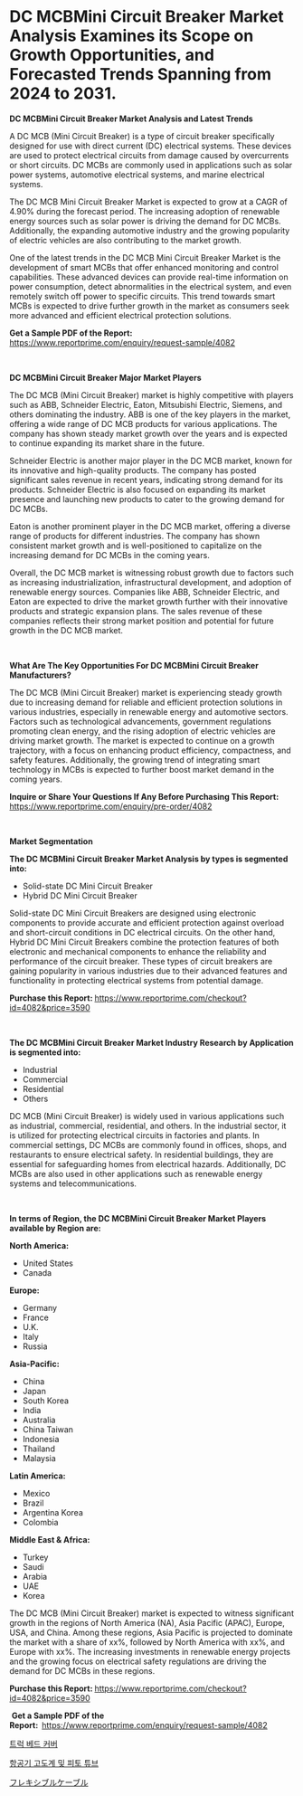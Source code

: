 <p><h1>DC MCBMini Circuit Breaker Market Analysis Examines its Scope on Growth Opportunities, and Forecasted Trends Spanning from 2024 to 2031.</h1></p><p><strong>DC MCBMini Circuit Breaker Market Analysis and Latest Trends</strong></p>
<p><p>A DC MCB (Mini Circuit Breaker) is a type of circuit breaker specifically designed for use with direct current (DC) electrical systems. These devices are used to protect electrical circuits from damage caused by overcurrents or short circuits. DC MCBs are commonly used in applications such as solar power systems, automotive electrical systems, and marine electrical systems.</p><p>The DC MCB Mini Circuit Breaker Market is expected to grow at a CAGR of 4.90% during the forecast period. The increasing adoption of renewable energy sources such as solar power is driving the demand for DC MCBs. Additionally, the expanding automotive industry and the growing popularity of electric vehicles are also contributing to the market growth.</p><p>One of the latest trends in the DC MCB Mini Circuit Breaker Market is the development of smart MCBs that offer enhanced monitoring and control capabilities. These advanced devices can provide real-time information on power consumption, detect abnormalities in the electrical system, and even remotely switch off power to specific circuits. This trend towards smart MCBs is expected to drive further growth in the market as consumers seek more advanced and efficient electrical protection solutions.</p></p>
<p><strong>Get a Sample PDF of the Report:&nbsp;</strong> <a href="https://www.reportprime.com/enquiry/request-sample/4082">https://www.reportprime.com/enquiry/request-sample/4082</a></p>
<p>&nbsp;</p>
<p><strong>DC MCBMini Circuit Breaker Major Market Players</strong></p>
<p><p>The DC MCB (Mini Circuit Breaker) market is highly competitive with players such as ABB, Schneider Electric, Eaton, Mitsubishi Electric, Siemens, and others dominating the industry. ABB is one of the key players in the market, offering a wide range of DC MCB products for various applications. The company has shown steady market growth over the years and is expected to continue expanding its market share in the future.</p><p>Schneider Electric is another major player in the DC MCB market, known for its innovative and high-quality products. The company has posted significant sales revenue in recent years, indicating strong demand for its products. Schneider Electric is also focused on expanding its market presence and launching new products to cater to the growing demand for DC MCBs.</p><p>Eaton is another prominent player in the DC MCB market, offering a diverse range of products for different industries. The company has shown consistent market growth and is well-positioned to capitalize on the increasing demand for DC MCBs in the coming years.</p><p>Overall, the DC MCB market is witnessing robust growth due to factors such as increasing industrialization, infrastructural development, and adoption of renewable energy sources. Companies like ABB, Schneider Electric, and Eaton are expected to drive the market growth further with their innovative products and strategic expansion plans. The sales revenue of these companies reflects their strong market position and potential for future growth in the DC MCB market.</p></p>
<p>&nbsp;</p>
<p><strong>What Are The Key Opportunities For DC MCBMini Circuit Breaker Manufacturers?</strong></p>
<p><p>The DC MCB (Mini Circuit Breaker) market is experiencing steady growth due to increasing demand for reliable and efficient protection solutions in various industries, especially in renewable energy and automotive sectors. Factors such as technological advancements, government regulations promoting clean energy, and the rising adoption of electric vehicles are driving market growth. The market is expected to continue on a growth trajectory, with a focus on enhancing product efficiency, compactness, and safety features. Additionally, the growing trend of integrating smart technology in MCBs is expected to further boost market demand in the coming years.</p></p>
<p><strong>Inquire or Share Your Questions If Any Before Purchasing This Report:</strong> <a href="https://www.reportprime.com/enquiry/pre-order/4082">https://www.reportprime.com/enquiry/pre-order/4082</a></p>
<p>&nbsp;</p>
<p><strong>Market Segmentation</strong></p>
<p><strong>The DC MCBMini Circuit Breaker Market Analysis by types is segmented into:</strong></p>
<p><ul><li>Solid-state DC Mini Circuit Breaker</li><li>Hybrid DC Mini Circuit Breaker</li></ul></p>
<p><p>Solid-state DC Mini Circuit Breakers are designed using electronic components to provide accurate and efficient protection against overload and short-circuit conditions in DC electrical circuits. On the other hand, Hybrid DC Mini Circuit Breakers combine the protection features of both electronic and mechanical components to enhance the reliability and performance of the circuit breaker. These types of circuit breakers are gaining popularity in various industries due to their advanced features and functionality in protecting electrical systems from potential damage.</p></p>
<p><strong>Purchase this Report:&nbsp;</strong><a href="https://www.reportprime.com/checkout?id=4082&price=3590">https://www.reportprime.com/checkout?id=4082&price=3590</a></p>
<p>&nbsp;</p>
<p><strong>The DC MCBMini Circuit Breaker Market Industry Research by Application is segmented into:</strong></p>
<p><ul><li>Industrial</li><li>Commercial</li><li>Residential</li><li>Others</li></ul></p>
<p><p>DC MCB (Mini Circuit Breaker) is widely used in various applications such as industrial, commercial, residential, and others. In the industrial sector, it is utilized for protecting electrical circuits in factories and plants. In commercial settings, DC MCBs are commonly found in offices, shops, and restaurants to ensure electrical safety. In residential buildings, they are essential for safeguarding homes from electrical hazards. Additionally, DC MCBs are also used in other applications such as renewable energy systems and telecommunications.</p></p>
<p>&nbsp;</p>
<p><strong>In terms of Region, the DC MCBMini Circuit Breaker Market Players available by Region are:</strong></p>
<p>
    <p> <strong> North America: </strong>
        <ul>
            <li>United States</li>
            <li>Canada</li>
        </ul>
        </p> 
    <p> <strong> Europe: </strong>
        <ul>
            <li>Germany</li>
            <li>France</li>
            <li>U.K.</li>
            <li>Italy</li>
            <li>Russia</li>
        </ul>
        </p> 
    <p> <strong> Asia-Pacific: </strong>
        <ul>
            <li>China</li>
            <li>Japan</li>
            <li>South Korea</li>
            <li>India</li>
            <li>Australia</li>
            <li>China Taiwan</li>
            <li>Indonesia</li>
            <li>Thailand</li>
            <li>Malaysia</li>
        </ul>
        </p> 
    <p> <strong> Latin America: </strong>
        <ul>
            <li>Mexico</li>
            <li>Brazil</li>
            <li>Argentina Korea</li>
            <li>Colombia</li>
        </ul>
        </p> 
    <p> <strong> Middle East & Africa: </strong>
        <ul>
            <li>Turkey</li>
            <li>Saudi</li>
            <li>Arabia</li>
            <li>UAE</li>
            <li>Korea</li>
        </ul>
    </p>
    </p>
<p><p>The DC MCB (Mini Circuit Breaker) market is expected to witness significant growth in the regions of North America (NA), Asia Pacific (APAC), Europe, USA, and China. Among these regions, Asia Pacific is projected to dominate the market with a share of xx%, followed by North America with xx%, and Europe with xx%. The increasing investments in renewable energy projects and the growing focus on electrical safety regulations are driving the demand for DC MCBs in these regions.</p></p>
<p><strong>Purchase this Report: </strong><a href="https://www.reportprime.com/checkout?id=4082&price=3590">https://www.reportprime.com/checkout?id=4082&price=3590</a></p>
<p>&nbsp;<strong>Get a Sample PDF of the Report:&nbsp;&nbsp;</strong><a href="https://www.reportprime.com/enquiry/request-sample/4082">https://www.reportprime.com/enquiry/request-sample/4082</a></p>
<p><strong></strong></p>
<p><p><a href="https://medium.com/@hulk678678/%ED%8A%B8%EB%9F%AD-%EC%B9%A8%EB%8C%80-%EC%BB%A4%EB%B2%84-%EC%8B%9C%EC%9E%A5-%EB%B6%84%EC%84%9D-%EA%B7%B8-%EC%97%B0%ED%8F%89%EA%B7%A0-%EC%A6%9D%EA%B0%80%EC%9C%A8-%EC%8B%9C%EC%9E%A5-%EC%84%B8%EB%B6%84%ED%99%94-%EB%B0%8F-%EA%B8%80%EB%A1%9C%EB%B2%8C-%EC%82%B0%EC%97%85-%EA%B0%9C%EC%9A%94-e73954439970">트럭 베드 커버</a></p><p><a href="https://medium.com/@bennyuigleyjks/%ED%95%AD%EA%B3%B5%EA%B8%B0-%EC%95%88%EA%B3%A0%EB%8F%84%EA%B3%84-%EB%B0%8F-%ED%8C%8C%EC%9D%B4%ED%86%A0%ED%88%AC%EB%B8%8C-%EC%8B%9C%EC%9E%A5-%EB%B6%84%EC%84%9D-%EB%B0%8F-%EA%B7%9C%EB%AA%A8-%EC%98%88%EC%B8%A1%EC%9D%80-2024%EB%85%84%EB%B6%80%ED%84%B0-2031%EB%85%84%EA%B9%8C%EC%A7%80%EC%9D%98-%EA%B8%B0%EA%B0%84%EC%9D%84-%EB%8C%80%EC%83%81%EC%9C%BC%EB%A1%9C-%ED%95%A9%EB%8B%88%EB%8B%A4-a9d78fa3fa9b">항공기 고도계 및 피토 튜브</a></p><p><a href="https://medium.com/@dominicalsop1/%E3%83%95%E3%83%AC%E3%82%AD%E3%82%B7%E3%83%96%E3%83%AB%E3%82%B1%E3%83%BC%E3%83%96%E3%83%AB%E5%B8%82%E5%A0%B4%E3%81%AF-%E5%B8%82%E5%A0%B4%E3%82%B7%E3%82%A7%E3%82%A2-%E3%82%B5%E3%82%A4%E3%82%BA-%E3%81%8A%E3%82%88%E3%81%B32031%E5%B9%B4%E3%81%BE%E3%81%A7%E3%81%AE%E4%BA%88%E6%B8%AC%E3%81%AB%E7%84%A6%E7%82%B9%E3%82%92%E5%BD%93%E3%81%A6%E3%81%A6%E3%81%84%E3%81%BE%E3%81%99-445470726110">フレキシブルケーブル</a></p></p>